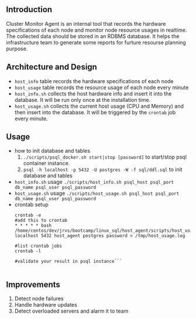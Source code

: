 
## Introduction
Cluster Monitor Agent is an internal tool that records the hardware specifications of each node and monitor node resource usages in realtime. The collected data should be stored in an RDBMS database. It helps the infrastructure team to generate some reports for furture resourse planning purpose. 


## Architecture and Design
* `host_info` table records the hardware specifications of each node
* `host_usage` table records the resource usage of each node every minute 
* `host_info.sh` collects the host hardware info and insert it into the database. It will be run only once at the installation time.
* `host_usage.sh` collects the current host usage (CPU and Memory) and then insert into the database. It will be triggered by the `crontab` job every minute.


## Usage
* how to init database and tables
	1. `./scripts/psql_docker.sh start|stop [password]` to start/stop psql container instance.
	2. `psql -h localhost -p 5432 -U postgres -W -f sql/ddl.sql` to init database and tables
*  `host_info.sh` usage
	`./scripts/host_info.sh psql_host psql_port db_name psql_user psql_password`
* `host_usage.sh` usage
	`./scripts/host_usage.sh psql_host psql_port db_name psql_user psql_password`
*  crontab setup
	```to run host_usage every minute using crontab, open the terminal
	crontab -e
	#add this to crontab
	* * * * * bash /home/centos/dev/jrvs/bootcamp/linux_sql/host_agent/scripts/host_usage.sh localhost 5432 host_agent postgres password > /tmp/host_usage.log

	#list crontab jobs
	crontab -l

	#validate your result in psql instance```


## Improvements 
1. Detect node failures
2. Handle hardware updates
3. Detect overloaded servers and alarm it to team


